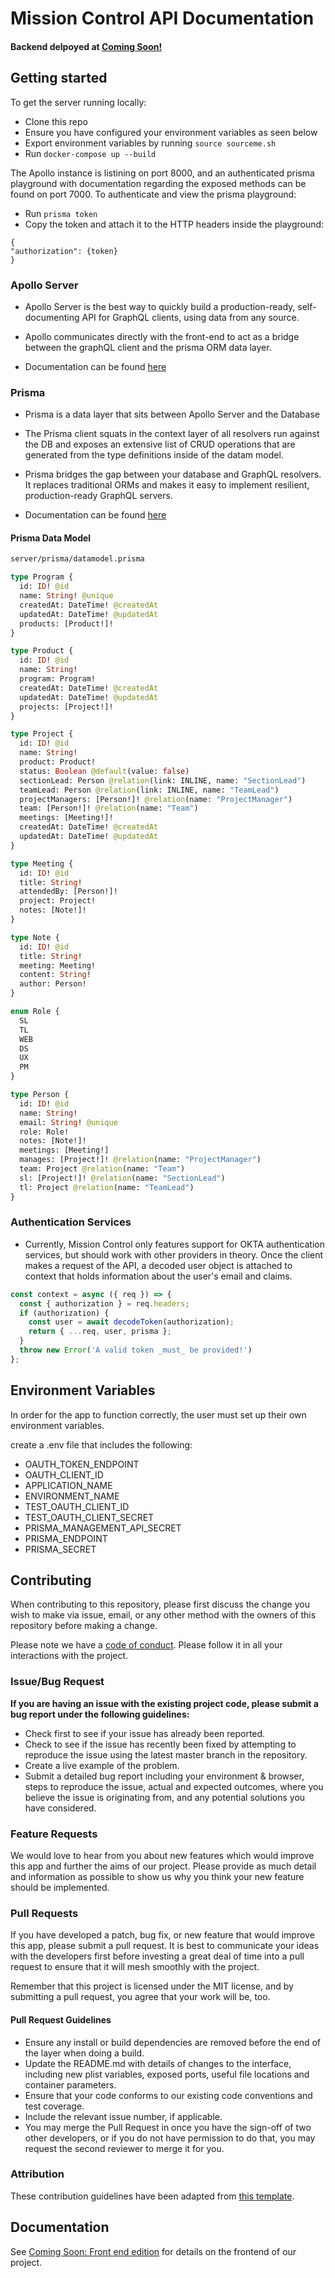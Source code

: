 # Mission Control API Documentation

#### Backend delpoyed at [Coming Soon!]() <br>

## Getting started

To get the server running locally:

- Clone this repo
- Ensure you have configured your environment variables as seen below
- Export environment variables by running `source sourceme.sh`
- Run `docker-compose up --build`

The Apollo instance is listining on port 8000, and an authenticated prisma playground with documentation regarding the exposed methods can be found on port 7000. To authenticate and view the prisma playground:

- Run `prisma token`
- Copy the token and attach it to the HTTP headers inside the playground:
```
{
"authorization": {token}
}
```

### Apollo Server

- Apollo Server is the best way to quickly build a production-ready, self-documenting API for GraphQL clients, using data from any source.

- Apollo communicates directly with the front-end to act as a bridge between the graphQL client and the prisma ORM data layer.

- Documentation can be found [here](https://www.apollographql.com/docs/apollo-server/getting-started/)

### Prisma

- Prisma is a data layer that sits between Apollo Server and the Database

- The Prisma client squats in the context layer of all resolvers run against the DB and exposes an extensive list of CRUD operations that are generated from the type definitions inside of the datam model.

- Prisma bridges the gap between your database and GraphQL resolvers. It replaces traditional ORMs and makes it easy to implement resilient, production-ready GraphQL servers.

- Documentation can be found [here](https://www.prisma.io/with-graphql)

#### Prisma Data Model

```graphql
server/prisma/datamodel.prisma

type Program {
  id: ID! @id
  name: String! @unique
  createdAt: DateTime! @createdAt
  updatedAt: DateTime! @updatedAt
  products: [Product!]!
}

type Product {
  id: ID! @id
  name: String!
  program: Program!
  createdAt: DateTime! @createdAt
  updatedAt: DateTime! @updatedAt
  projects: [Project!]!
}

type Project {
  id: ID! @id
  name: String!
  product: Product!
  status: Boolean @default(value: false)
  sectionLead: Person @relation(link: INLINE, name: "SectionLead")
  teamLead: Person @relation(link: INLINE, name: "TeamLead")
  projectManagers: [Person!]! @relation(name: "ProjectManager")
  team: [Person!]! @relation(name: "Team")
  meetings: [Meeting!]!
  createdAt: DateTime! @createdAt
  updatedAt: DateTime! @updatedAt
}

type Meeting {
  id: ID! @id
  title: String!
  attendedBy: [Person!]!
  project: Project!
  notes: [Note!]!
}

type Note {
  id: ID! @id
  title: String!
  meeting: Meeting!
  content: String!
  author: Person!
}

enum Role {
  SL
  TL
  WEB
  DS
  UX
  PM
}

type Person {
  id: ID! @id
  name: String!
  email: String! @unique
  role: Role!
  notes: [Note!]!
  meetings: [Meeting!]
  manages: [Project!]! @relation(name: "ProjectManager")
  team: Project @relation(name: "Team")
  sl: [Project!]! @relation(name: "SectionLead")
  tl: Project @relation(name: "TeamLead")
}
```

### Authentication Services

- Currently, Mission Control only features support for OKTA authentication services, but should work with other providers in theory. Once the client makes a request of the API, a decoded user object is attached to context that holds information about the user's email and claims.

```javascript
const context = async ({ req }) => {
  const { authorization } = req.headers;
  if (authorization) {
    const user = await decodeToken(authorization);
    return { ...req, user, prisma };
  }
  throw new Error('A valid token _must_ be provided!')
};
```


## Environment Variables

In order for the app to function correctly, the user must set up their own environment variables.

create a .env file that includes the following:

* OAUTH_TOKEN_ENDPOINT
* OAUTH_CLIENT_ID
* APPLICATION_NAME
* ENVIRONMENT_NAME
* TEST_OAUTH_CLIENT_ID
* TEST_OAUTH_CLIENT_SECRET
* PRISMA_MANAGEMENT_API_SECRET
* PRISMA_ENDPOINT
* PRISMA_SECRET


## Contributing

When contributing to this repository, please first discuss the change you wish to make via issue, email, or any other method with the owners of this repository before making a change.

Please note we have a [code of conduct](./code_of_conduct.md). Please follow it in all your interactions with the project.

### Issue/Bug Request

 **If you are having an issue with the existing project code, please submit a bug report under the following guidelines:**
 - Check first to see if your issue has already been reported.
 - Check to see if the issue has recently been fixed by attempting to reproduce the issue using the latest master branch in the repository.
 - Create a live example of the problem.
 - Submit a detailed bug report including your environment & browser, steps to reproduce the issue, actual and expected outcomes,  where you believe the issue is originating from, and any potential solutions you have considered.

### Feature Requests

We would love to hear from you about new features which would improve this app and further the aims of our project. Please provide as much detail and information as possible to show us why you think your new feature should be implemented.

### Pull Requests

If you have developed a patch, bug fix, or new feature that would improve this app, please submit a pull request. It is best to communicate your ideas with the developers first before investing a great deal of time into a pull request to ensure that it will mesh smoothly with the project.

Remember that this project is licensed under the MIT license, and by submitting a pull request, you agree that your work will be, too.

#### Pull Request Guidelines

- Ensure any install or build dependencies are removed before the end of the layer when doing a build.
- Update the README.md with details of changes to the interface, including new plist variables, exposed ports, useful file locations and container parameters.
- Ensure that your code conforms to our existing code conventions and test coverage.
- Include the relevant issue number, if applicable.
- You may merge the Pull Request in once you have the sign-off of two other developers, or if you do not have permission to do that, you may request the second reviewer to merge it for you.

### Attribution

These contribution guidelines have been adapted from [this template](https://gist.github.com/PurpleBooth/b24679402957c63ec426).

## Documentation

See [Coming Soon: Front end edition]() for details on the frontend of our project.

